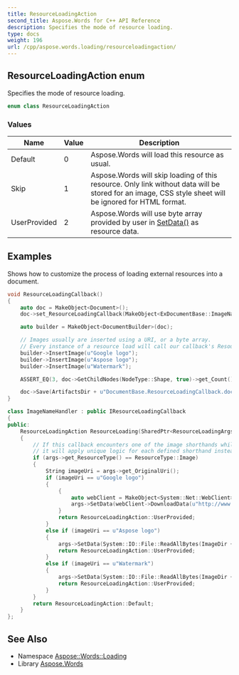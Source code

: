 ```yaml
---
title: ResourceLoadingAction
second_title: Aspose.Words for C++ API Reference
description: Specifies the mode of resource loading.
type: docs
weight: 196
url: /cpp/aspose.words.loading/resourceloadingaction/
---
```

## ResourceLoadingAction enum


Specifies the mode of resource loading.

```cpp
enum class ResourceLoadingAction
```

### Values

| Name | Value | Description |
| --- | --- | --- |
| Default | 0 | Aspose.Words will load this resource as usual. |
| Skip | 1 | Aspose.Words will skip loading of this resource. Only link without data will be stored for an image, CSS style sheet will be ignored for HTML format. |
| UserProvided | 2 | Aspose.Words will use byte array provided by user in [SetData()](../) as resource data. |


## Examples



Shows how to customize the process of loading external resources into a document. 
```cpp
void ResourceLoadingCallback()
{
    auto doc = MakeObject<Document>();
    doc->set_ResourceLoadingCallback(MakeObject<ExDocumentBase::ImageNameHandler>());

    auto builder = MakeObject<DocumentBuilder>(doc);

    // Images usually are inserted using a URI, or a byte array.
    // Every instance of a resource load will call our callback's ResourceLoading method.
    builder->InsertImage(u"Google logo");
    builder->InsertImage(u"Aspose logo");
    builder->InsertImage(u"Watermark");

    ASSERT_EQ(3, doc->GetChildNodes(NodeType::Shape, true)->get_Count());

    doc->Save(ArtifactsDir + u"DocumentBase.ResourceLoadingCallback.docx");
}

class ImageNameHandler : public IResourceLoadingCallback
{
public:
    ResourceLoadingAction ResourceLoading(SharedPtr<ResourceLoadingArgs> args) override
    {
        // If this callback encounters one of the image shorthands while loading an image,
        // it will apply unique logic for each defined shorthand instead of treating it as a URI.
        if (args->get_ResourceType() == ResourceType::Image)
        {
            String imageUri = args->get_OriginalUri();
            if (imageUri == u"Google logo")
            {
                {
                    auto webClient = MakeObject<System::Net::WebClient>();
                    args->SetData(webClient->DownloadData(u"http://www.google.com/images/logos/ps_logo2.png"));
                }
                return ResourceLoadingAction::UserProvided;
            }
            else if (imageUri == u"Aspose logo")
            {
                args->SetData(System::IO::File::ReadAllBytes(ImageDir + u"Logo.jpg"));
                return ResourceLoadingAction::UserProvided;
            }
            else if (imageUri == u"Watermark")
            {
                args->SetData(System::IO::File::ReadAllBytes(ImageDir + u"Transparent background logo.png"));
                return ResourceLoadingAction::UserProvided;
            }
        }
        return ResourceLoadingAction::Default;
    }
};
```

## See Also

* Namespace [Aspose::Words::Loading](../)
* Library [Aspose.Words](../../)
